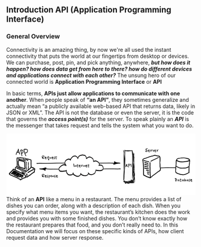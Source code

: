 ## Introduction API (Application Programming Interface)
### General Overview
Connectivity is an amazing thing, by now we're all used the instant connectivity that puts the world at our fingertips from desktop or devices. We can purchase, post, pin, and pick anything, anywhere, **_but how does it happen? how does data get from here to there? how do different devices and applications connect with each other?_** The unsung hero of our connected world is **Application Programming Interface** or **API**

In basic terms, **APIs just allow applications to communicate with one another**. When people speak of **“an API”**, they sometimes generalize and actually mean “a publicly available web-based API that returns data, likely in JSON or XML”.  The API is not the database or even the server, it is the code that governs the **_access point(s)_** for the server. To speak plainly an **_API_** is the messenger that takes request and tells the system what you want to do.

![How API works](Assets/HowAPIWorks.png)
Think of an **API** like a menu in a restaurant. The menu provides a list of dishes you can order, along with a description of each dish. When you specify what menu items you want, the restaurant’s kitchen does the work and provides you with some finished dishes. You don’t know exactly how the restaurant prepares that food, and you don’t really need to. In this Documentation we will focus on these specific kinds of APIs, how client request data and how server response.